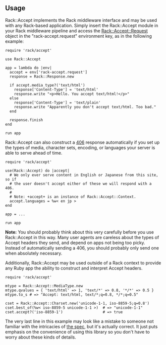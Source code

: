 Usage
-----

Rack::Accept implements the Rack middleware interface and may be used with any
Rack-based application. Simply insert the Rack::Accept module in your Rack
middleware pipeline and access the [Rack::Accept::Request][req] object in the
"rack-accept.request" environment key, as in the following example:

    require 'rack/accept'

    use Rack::Accept

    app = lambda do |env|
      accept = env['rack-accept.request']
      response = Rack::Response.new

      if accept.media_type?('text/html')
        response['Content-Type'] = 'text/html'
        response.write "<p>Hello. You accept text/html!</p>"
      else
        response['Content-Type'] = 'text/plain'
        response.write "Apparently you don't accept text/html. Too bad."
      end

      response.finish
    end

    run app

Rack::Accept can also construct a [406][406] response automatically if you set
up the types of media, character sets, encoding, or languages your server is
able to serve ahead of time.

    require 'rack/accept'

    use(Rack::Accept) do |accept|
      # We only ever serve content in English or Japanese from this site, so if
      # the user doesn't accept either of these we will respond with a 406.
      #
      # Note: +accept+ is an instance of Rack::Accept::Context.
      accept.languages = %w< en jp >
    end

    app = ...

    run app

__Note:__ You should probably think about this very carefully before you use
Rack::Accept in this way. Many user agents are careless about the types of
Accept headers they send, and depend on apps not being too picky. Instead of
automatically sending a 406, you should probably only send one when absolutely
necessary.

Additionally, Rack::Accept may be used outside of a Rack context to provide
any Ruby app the ability to construct and interpret Accept headers.

    require 'rack/accept'

    mtype = Rack::Accept::MediaType.new
    mtype.qvalues = { 'text/html' => 1, 'text/*' => 0.8, '*/*' => 0.5 }
    mtype.to_s # => "Accept: text/html, text/*;q=0.8, */*;q=0.5"

    cset = Rack::Accept::Charset.new('unicode-1-1, iso-8859-5;q=0.8')
    cset.best_of(%w< iso-8859-5 unicode-1-1 >)  # => "unicode-1-1"
    cset.accept?('iso-8859-1')                  # => true

The very last line in this example may look like a mistake to someone not
familiar with the intricacies of [the spec][sec14-3], but it's actually
correct. It just puts emphasis on the convenience of using this library so you
don't have to worry about these kinds of details.

[req]: api/classes/Rack/Accept/Request.html
[406]: http://www.w3.org/Protocols/rfc2616/rfc2616-sec10.html#sec10.4.7
[sec14-3]: http://www.w3.org/Protocols/rfc2616/rfc2616-sec14.html#sec14.3
